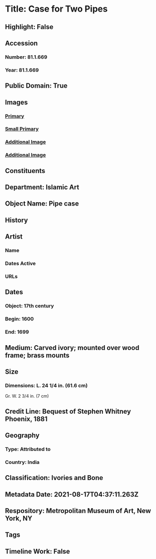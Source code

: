 # Title: Case for Two Pipes
## Highlight: False
## Accession
### Number: 81.1.669
### Year: 81.1.669
## Public Domain: True
## Images
### [Primary](https://images.metmuseum.org/CRDImages/is/original/sf81-1-669a.jpg)
### [Small Primary](https://images.metmuseum.org/CRDImages/is/web-large/sf81-1-669a.jpg)
### [Additional Image](https://images.metmuseum.org/CRDImages/is/original/sf81-1-669b.jpg)
### [Additional Image](https://images.metmuseum.org/CRDImages/is/original/sf81-1-669c.jpg)
## Constituents
## Department: Islamic Art
## Object Name: Pipe case
## History
## Artist
### Name
### Dates Active
### URLs
## Dates
### Object: 17th century
### Begin: 1600
### End: 1699
## Medium: Carved ivory; mounted over wood frame; brass mounts
## Size
### Dimensions: L. 24 1/4 in. (61.6 cm)
Gr. W. 2 3/4 in. (7 cm)
## Credit Line: Bequest of Stephen Whitney Phoenix, 1881
## Geography
### Type: Attributed to
### Country: India
## Classification: Ivories and Bone
## Metadata Date: 2021-08-17T04:37:11.263Z
## Respository: Metropolitan Museum of Art, New York, NY
## Tags
## Timeline Work: False
